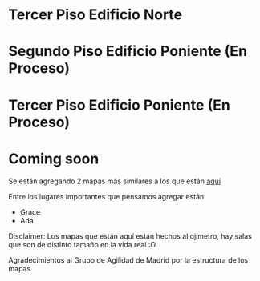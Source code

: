 <script src="https://d3js.org/d3.v3.min.js"></script>

# Tercer Piso Edificio Norte

<div id="mapa_old_dcc">

<style>

.piso {
     stroke: #cccccc;
     stroke-width: 1;
     fill: #cfebf7;
}

.objeto_sala text {
    text-anchor: middle;
	alignment-baseline: middle;
	font-weight: normal;
	font-family: Helvetica;
}

.objeto_sala:hover text {
    font-weight: bold;
}

.objeto_sala_black text {
    color: white;
}

.sala_de_estudio {
    stroke: #dddddd;
    stroke-width: 1;
    fill: #6fbced;
}

.objeto_sala:hover .sala_de_estudio {
    stroke: #dddddd;
    stroke-width: 0.5;
    fill: #66b1e2;
}

.convivencia {
	stroke: #dddddd;
    stroke-width: 1;
	fill: #8cc2e3;
}

.objeto_sala:hover .convivencia {
    stroke: #dddddd;
    stroke-width: 0.5;
    fill: #77adce;
}

.oficina {
    stroke: #dddddd;
    stroke-width: 1;
    fill: #2b73a0;
}

.objeto_sala:hover .oficina {
    stroke: #dddddd;
    stroke-width: 0.5;
    fill: #185982;
}

.otros {
    stroke: #dddddd;
    stroke-width: 1;
    fill: #50a1d3;
}

.objeto_sala:hover .otros {
    stroke: #dddddd;
    stroke-width: 0.5;
    fill: #408dbc;
}

svg text {
	font-size: 12px;
}

</style>

<script>

var width = document.getElementById("mapa_old_dcc").offsetWidth
var height = width*430/706


var svg = d3.select("#mapa_old_dcc")
			.append("svg")
			.attr("width", width)
			.attr("height", height);

var group = svg.append('g')
				.attr("transform", "translate("+ width*1/20 + "," + height/43*5 + ") rotate(" + 0 + ")");

var line = d3.svg.line()
					.x(function(d) {return d.x})
					.y(function(d) {return d.y});

					
//Fondo del mapa
var datos_fondo = [
			{x: 0, y: 0},
			{x: width/10*9, y: 0},
			{x: width/10*9, y: height/43*33},
			{x: 0, y: height/43*33},
			{x: 0, y: 0}
			]
					
group.append("g").selectAll("path")
					.data([datos_fondo])
					.enter()
					.append("path")
					.attr("d", line)
					.attr("class", "piso");

					
//Laboratorio Lorenzo
var datos_lorenzo = [
			{x: 0, y: 0},
			{x: width/5, y: 0},
			{x: width/5, y: height*8/43},
			{x: 0, y: height*8/43},
			{x: 0, y: 0}
			];
					
var lorenzo = group.append("g")
				.attr("transform", "translate(" + 0 + "," + (height/430*165 - height*12/86)  + ")")
				.attr("class", "objeto_sala");
		
lorenzo.selectAll("path")
			.data([datos_lorenzo])
			.enter()
			.append("path")
			.attr("d", line)
			.attr("class", "sala_de_estudio");

if (width >= 650){
	lorenzo.append("text")
		.attr("transform", "translate(" + width/10 + "," + height*4/43  + ")")
		.text("Laboratorio Lorenzo");
}
		
//Sala Misteriosa de al lado de laboratorio lorenzo
var datos_lab_dichato = [
			{x: 0, y: 0},
			{x: width/5, y: 0},
			{x: width/5, y: height*4/43},
			{x: 0, y: height*4/43},
			{x: 0, y: 0}
			];
					
var lab_dichato = group.append("g")
								.attr("transform", "translate(" + 0 + "," + (height/430*245 - height*12/86)  + ")")
								.attr("class", "objeto_sala");
								
lab_dichato.selectAll("path")
						.data([datos_lab_dichato])
						.enter()
						.append("path")
						.attr("d", line)
						.attr("class", "otros");

if (width >= 650){
	lab_dichato.append("text")
			.attr("transform", "translate(" + width/10 + "," + height*5/86  + ")")
		.text("Laboratorio Dichato");
}
		
//Sala Fundadores
var datos_sala_fundadores = [
			{x: 0, y: 0},
			{x: width*125/1000, y: 0},
			{x: width*125/1000, y: height*6/43},
			{x: -width/80, y: height*6/43},
			{x: 0, y: 0}
			];
					
var sala_fundadores = group.append("g")
						.attr("transform", "translate(" + width*275/1000 + "," + (height/430*165 - height*12/86)  + ")")
						.attr("class", "objeto_sala");
		
sala_fundadores.selectAll("path")
			.data([datos_sala_fundadores])
			.enter()
			.append("path")
			.attr("d", line)
			.attr("class", "otros");

if (width >= 650){
	sala_fundadores.append("text")
			.attr("transform", "translate(" + width*135/2000 + "," + height*2/43  + ")")
			.text("Sala");
				
	sala_fundadores.append("text")
			.attr("transform", "translate(" + width*135/2000 + "," + height*4/43  + ")")
			.text("Fundadores");
}

//Sala misteriosa al lado de la fundadores
var datos_sala_al_lado_fundadores = [
			{x: -width/80, y: height*6/43},
			{x: width*125/1000, y: height*6/43},
			{x: width*125/1000, y: height*12/43},
			{x: width/80, y: height*12/43},
			{x: -width/80, y: height*6/43}
			];

var sala_al_lado_fundadores = group.append("g")
						.attr("transform", "translate(" + width*275/1000 + "," + (height/430*165 - height*12/86)  + ")")
						.attr("class", "objeto_sala");
		
sala_al_lado_fundadores.selectAll("path")
			.data([datos_sala_al_lado_fundadores])
			.enter()
			.append("path")
			.attr("d", line)
			.attr("class", "otros");

if (width >= 650){
	sala_al_lado_fundadores.append("text")
			.attr("transform", "translate(" + width*135/2000 + "," + height*8/43  + ")")
			.text("Sala de");	

sala_al_lado_fundadores.append("text")
		.attr("transform", "translate(" + width*135/2000 + "," + height*10/43  + ")")
		.text("Reuniones 2");			
}		
		
//Banho 1		
var datos_banho_1_fondo = [
			{x: 0, y: 0},
			{x: width/20, y: 0},
			{x: width/20, y: height*12/43},
			{x: 0, y: height*12/43},
			{x: 0, y: 0}
			];

var datos_banho_1 = [
			{x: width/160, y: 0},
			{x: width/20 - width/160, y: 0},
			{x: width/20 - width/160, y: height*11/43},
			{x: width/160, y: height*11/43},
			{x: width/160, y: 0}
			];
			
var banho_1_fondo = group.append("g")
		.attr("transform", "translate(" + width*8/20 + "," + (height/430*165 - height*12/86)  + ")")
		.attr("class", "objeto_sala");
		
		
banho_1_fondo.selectAll("path")
		.data([datos_banho_1_fondo])
		.enter()
		.append("path")
		.attr("d", line)
		.attr("class", "otros");

var banho_1 = group.append("g")
		.attr("transform", "translate(" + width*8/20 + "," + (height/430*165 - height*12/86)  + ")")
		.attr("class", "objeto_sala");
		
		
banho_1.selectAll("path")
		.data([datos_banho_1])
		.enter()
		.append("path")
		.attr("d", line)
		.attr("class", "otros");

if (width >= 650){		
	banho_1.append("text")
			.attr("transform", "translate(" + width/40 + "," + height*6/43  + ") rotate(90)")
			.text("Baño ♂");
}
		
//Entrada
var datos_entrada = [
			{x: 0, y: 0},
			{x: width*3/20, y: 0},
			{x: width*3/20, y: height*12/43},
			{x: 0, y: height*12/43},
			{x: 0, y: 0}
			];
					
var entrada = group.append("g")
		.attr("transform", "translate(" + width*9/20 + "," + (height/430*165 - height*12/86)  + ")")
		.attr("class", "objeto_sala");
		
entrada.selectAll("path")
			.data([datos_entrada])
			.enter()
			.append("path")
			.attr("d", line)
			.attr("class", "otros");

if (width >= 650){
	entrada.append("text")
			.attr("transform", "translate(" + width*3/40 + "," + height*6/43  + ")")
			.text("Entrada");
}
		
//Resto de la estructura del medio
var datos_resto = [
			{x: 0, y: 0},
			{x: width/10, y: 0},
			{x: width*3/40, y: +height*12/43},
			{x: 0, y: +height*12/43},
			{x: 0, y: 0}
			];
					
group.append("g")
		.attr("transform", "translate(" + width*6/10 + "," + (height/430*165 - height*12/86)  + ")")
		.selectAll("path")
			.data([datos_resto])
			.enter()
			.append("path")
			.attr("d", line)
			.attr("class", "otros");

			
//Cocina
var datos_cocina = [
			{x: 0, y: 0},
			{x: width*1/20, y: 0},
			{x: width*1/20, y: height*6/43},
			{x: 0, y: height*6/43},
			{x: 0, y: 0}
			];
					
var cocina = group.append("g")
		.attr("transform", "translate(" + width*625/1000 + "," + (height/430*165 - height*12/86)  + ")")
		.attr("class", "objeto_sala");

cocina.selectAll("path")
			.data([datos_cocina])
			.enter()
			.append("path")
			.attr("d", line)
			.attr("class", "otros");

if (width >= 650){			
	cocina.append("text")
			.attr("transform", "translate(" + width/40 + "," + height*3/43  + ") rotate(90)")
			.text("Cocina");
}

//Banho_2		

var datos_banho_2 = [
			{x: width/160, y: 0},
			{x: width*1/20, y: 0},
			{x: width*1/20, y: height*22/172},
			{x: width/160, y: height*22/172},
			{x: width/160, y: 0}
			];
					
var cocina = group.append("g")
		.attr("transform", "translate(" + width*600/1000 + "," + (height/430*225 - height*12/86)  + ")")
		.attr("class", "objeto_sala");

cocina.selectAll("path")
			.data([datos_banho_2])
			.enter()
			.append("path")
			.attr("d", line)
			.attr("class", "otros");

if (width >= 650){			
	cocina.append("text")
			.attr("transform", "translate(" + width/40 + "," + height*3/43  + ") rotate(90)")
			.text("Baño ♀");
}

//Auditorio Ramon Picarte
var datos_picarte = [
			{x: width/40, y: 0},
			{x: width*15/100, y: 0},
			{x: width*15/100, y: height*12/43},
			{x: 0, y: height*12/43},
			{x: width/40, y: 0}
			];
					
var picarte = group.append("g")
		.attr("transform", "translate(" + width*15/20 + "," + (height/430*225 - height*12/43)  + ")")
		.attr("class", "objeto_sala");

picarte.selectAll("path")
			.data([datos_picarte])
			.enter()
			.append("path")
			.attr("d", line)
			.attr("class", "otros");

if (width >= 650){
	picarte.append("text")
			.attr("transform", "translate(" + width*17/200 + "," + height*5/43  + ")")
			.text("Auditorio");
				
	picarte.append("text")
			.attr("transform", "translate(" + width*17/200 + "," + height*7/43  + ")")
			.text("Ramón Picarte");
}

//La Salita
var datos_salita = [
			{x: 0, y: 0},
			{x: width/100*15, y: 0},
			{x: width/100*15, y: height/430*75},
			{x: 0, y: height/430*75},
			{x: 0, y: 0}
			];
					
var salita = group.append("g")
		.attr("transform", "translate(" + 0 + "," + 0  + ")")
		.attr("class", "objeto_sala");
		
salita.selectAll("path")
			.data([datos_salita])
			.enter()
			.append("path")
			.attr("d", line)
			.attr("class", "convivencia");

if (width >= 650){
	salita.append("text")
			.attr("transform", "translate(" + width*15/200 + "," + height*75/860  + ")")
			.text("La Salita");
}

//La Ofisalita		
var datos_ofisalita = [
			{x: 0, y: 0},
			{x: width/100*5, y: 0},
			{x: width/100*5, y: height/430*75},
			{x: 0, y: height/430*75},
			{x: 0, y: 0}
			];
					
var ofisalita = group.append("g")
					.attr("transform", "translate(" + width*15/100 + "," + 0  + ")")
					.attr("class", "objeto_sala");		
		
ofisalita.selectAll("path")
			.data([datos_ofisalita])
			.enter()
			.append("path")
			.attr("d", line)
			.attr("class", "convivencia");

if (width >= 650){
	ofisalita.append("text")
			.attr("transform", "translate(" + width*5/200 + "," + height*75/860  + ") rotate(90)")
			.text("Ofisalita");
}			

//Dirección
var datos_direccion = [
			{x: 0, y: 0},
			{x: width/100*5*2.5, y: 0},
			{x: width/100*5*2.5, y: height/430*104},
			{x: 0, y: height/430*104},
			{x: 0, y: 0}
			];

var direccion_departamento = group.append("g")
					.attr("transform", "translate(" + width*5*15.5/100 + "," + 0  + ")")
					.attr("class", "objeto_sala");

direccion_departamento.selectAll("path")
			.data([datos_direccion])
			.enter()
			.append("path")
			.attr("d", line)
			.attr("class", "oficina");

if (width >= 650){
	direccion_departamento.append("text")
			.attr("transform", "translate(" + width*12.5/200 + "," + height*100/860  + ")")
			.text("Dirección");
}

//El resto de las salas
for(i = 4; i < 9; i++){
	var datos_misteriosos = [
			{x: 0, y: 0},
			{x: width/100*5, y: 0},
			{x: width/100*5, y: height/430*75},
			{x: 0, y: height/430*75},
			{x: 0, y: 0}
			];
					
	var sala_misteriosa = group.append("g")
							.attr("transform", "translate(" + width*5/100*i + "," + 0  + ")")
							.attr("class", "objeto_sala");
							
	sala_misteriosa.selectAll("path")
						.data([datos_misteriosos])
						.enter()
						.append("path")
						.attr("d", line)
						.attr("class", "oficina");
				
	if (width >= 650){
		sala_misteriosa.append("text")
			.attr("transform", "translate(" + width*5/200 + "," + height*75/860  + ") rotate(90)")
			.text("Oficina " + (331 - (i - 4)) );
}			
}

//Secretarias PEC
var datos_sec_pec = [
			{x: 0, y: 0},
			{x: width/100*10, y: 0},
			{x: width/100*10, y: height/430*75},
			{x: 0, y: height/430*75},
			{x: 0, y: 0}
			];
					
	var sala_sec_pec = group.append("g")
			.attr("transform", "translate(" + width*5/100*(9) + "," + 0  + ")")
			.attr("class", "objeto_sala");
	
	sala_sec_pec.selectAll("path")
				.data([datos_sec_pec])
				.enter()
				.append("path")
				.attr("d", line)
				.attr("class", "oficina");
				
	if (width >= 650){
		sala_sec_pec.append("text")
			.attr("transform", "translate(" + width*10/200 + "," + height*60/860  + ")")
			.text("Oficina");
			
		sala_sec_pec.append("text")
			.attr("transform", "translate(" + width*10/200 + "," + height*90/860  + ")")
			.text(326);
	}
				
				
//Jefe PEC
var datos_jefe_pec = [
			{x: 0, y: 0},
			{x: width/100*7.5, y: 0},
			{x: width/100*7.5, y: height/430*75},
			{x: 0, y: height/430*75},
			{x: 0, y: 0}
			];
					
	var sala_jefe_pec = group.append("g")
			.attr("transform", "translate(" + width*5/100*(11) + "," + 0  + ")")
			.attr("class", "objeto_sala");
			
	sala_jefe_pec.selectAll("path")
				.data([datos_jefe_pec])
				.enter()
				.append("path")
				.attr("d", line)
				.attr("class", "oficina");
				
	if (width >= 650){
		sala_jefe_pec.append("text")
			.attr("transform", "translate(" + width*7.5/200 + "," + height*75/860  + ") rotate(90)")
			.text("Oficina " + (325) );
	}

//El resto de las salas
for(i = 11; i < 14; i++){
	var datos_misteriosos = [
			{x: 0, y: 0},
			{x: width/100*5, y: 0},
			{x: width/100*5, y: height/430*75},
			{x: 0, y: height/430*75},
			{x: 0, y: 0}
			];
					
	var sala_misteriosa = group.append("g")
							.attr("transform", "translate(" + width*5/100*(i + 1.5) + "," + 0  + ")")
							.attr("class", "objeto_sala");
							
	sala_misteriosa.selectAll("path")
						.data([datos_misteriosos])
						.enter()
						.append("path")
						.attr("d", line)
						.attr("class", "oficina");
				
	if (width >= 650){
		sala_misteriosa.append("text")
			.attr("transform", "translate(" + width*5/200 + "," + height*75/860  + ") rotate(90)")
			.text("Oficina " + (331 - (i - 4)) );
	}
}


for(i = 2; i < 18; i++){
	var datos_misteriosos = [
			{x: 0, y: 0},
			{x: width/100*5, y: 0},
			{x: width/100*5, y: height/430*75},
			{x: 0, y: height/430*75},
			{x: 0, y: 0}
			];
					
	var sala_misteriosa = group.append("g")
							.attr("transform", "translate(" + width*5/100*i + "," + height/430*255  + ")")
							.attr("class", "objeto_sala");
							
	sala_misteriosa.selectAll("path")
						.data([datos_misteriosos])
						.enter()
						.append("path")
						.attr("d", line)
						.attr("class", "oficina");
				
	if (width >= 650){
		sala_misteriosa.append("text")
			.attr("transform", "translate(" + width*5/200 + "," + height*75/860  + ") rotate(90)")
			.text("Oficina " + (301 + i) );
	}
}



</script>

</div>

# Segundo Piso Edificio Poniente (En Proceso)

<div id="mapa_2do_piso_poniente">

<script>
var width = document.getElementById("mapa_2do_piso_poniente").offsetWidth
var height = width*430/706


var svg = d3.select("#mapa_2do_piso_poniente")
			.append("svg")
			.attr("width", width)
			.attr("height", height);

var group = svg.append('g')
				.attr("transform", "translate("+ width*1/20 + "," + height/43*5 + ") rotate(" + 0 + ")");

var new_height = height/43*33
var new_width = width/10*9
				
//Fondo del mapa
var datos_fondo = [
			{x: 0, y: 0},
			{x: new_width, y: new_height*50/302},
			{x: new_width, y: new_height},
			{x: 0, y: new_height},
			{x: 0, y: 0}
			]

group.append("g").selectAll("path")
					.data([datos_fondo])
					.enter()
					.append("path")
					.attr("d", line)
					.attr("class", "piso");

//Lab Toqui
var datos_lab_toqui = [
			{x: 0, y: 0},
			{x: new_width/910*200, y: new_height/302*11},
			{x: new_width/910*200, y: new_height/302*113},
			{x: 0, y: new_height/302*113},
			{x: 0, y: 0}
			];
					
var lab_toqui = group.append("g")
						.attr("transform", "translate(" + (new_width/910*250) + "," + (new_height/302*14)  + ")")
						.attr("class", "objeto_sala");
		
lab_toqui.selectAll("path")
			.data([datos_lab_toqui])
			.enter()
			.append("path")
			.attr("d", line)
			.attr("class", "otros");

if (width >= 650){
	lab_toqui.append("text")
			.attr("transform", "translate(" + new_width/910*100 + "," + (new_height/302*56 - height/43)  + ")")
			.text("Laboratorio");
				
	lab_toqui.append("text")
			.attr("transform", "translate(" + new_width/910*100 + "," + (new_height/302*56 + height/43)  + ")")
			.text("Toqui");
}

//Impresora
var datos_impresora = [
		{x: 0, y: 0},
		{x: new_width/910*50, y: 0},
		{x: new_width/910*50, y: new_height/302*50},
		{x: 0, y: new_height/302*50},
		{x: 0, y: 0}
		];
				
var impresora = group.append("g")
						.attr("transform", "translate(" + new_width/910*12*50 + "," + new_height/302*77  + ")")
						.attr("class", "objeto_sala");
						
impresora.selectAll("path")
					.data([datos_impresora])
					.enter()
					.append("path")
					.attr("d", line)
					.attr("class", "oficina");
			
if (width >= 650){
	impresora.append("text")
		.attr("transform", "translate(" + new_width/910*25 + "," + new_height/302*25 + ")")
		.text("Printer");
}

//Jefa de Estudios
var datos_jefa_estudios = [
		{x: 0, y: 0},
		{x: new_width/910*50, y: new_height/302*11/4},
		{x: new_width/910*50, y: new_height/302*183/2},
		{x: 0, y: new_height/302*183/2},
		{x: 0, y: 0}
		];
				
var jefa_estudios = group.append("g")
						.attr("transform", "translate(" + new_width/910*750 + "," + new_height/604*83  + ")")
						.attr("class", "objeto_sala");
						
jefa_estudios.selectAll("path")
					.data([datos_jefa_estudios])
					.enter()
					.append("path")
					.attr("d", line)
					.attr("class", "oficina");
			
if (width >= 650){
	jefa_estudios.append("text")
		.attr("transform", "translate(" + new_width/910*50 + "," + (new_height/302*183/4 - new_height/604*11 - height/43) + ") rotate(90)")
		.text("Jefa");
		
	jefa_estudios.append("text")
		.attr("transform", "translate(" + new_width/910*50 + "," + (new_height/302*183/4  - new_height/604*11 + height/43) + ") rotate(90)")
		.text("Estudios");

//Secretaría Docente
var datos_secretaria_docente = [
		{x: 0, y: 0},
		{x: new_width/910*100, y: new_height/302*11/2},
		{x: new_width/910*100, y: new_height/302*183/2 - new_height/604*11},
		{x: 0, y: new_height/302*183/2 - new_height/604*11},
		{x: 0, y: 0}
		];
				
var secretaria_docente = group.append("g")
						.attr("transform", "translate(" + new_width/910*750 + "," + new_height/604*83  + ")")
						.attr("class", "objeto_sala");
						
secretaria_docente.selectAll("path")
					.data([datos_secretaria_docente])
					.enter()
					.append("path")
					.attr("d", line)
					.attr("class", "oficina");
			
if (width >= 650){
	secretaria_docente.append("text")
		.attr("transform", "translate(" + new_width/910*50 + "," + (new_height/302*183/4 - new_height/604*11 - height/43) + ")")
		.text("Secretaría");
		
	secretaria_docente.append("text")
		.attr("transform", "translate(" + new_width/910*50 + "," + (new_height/302*183/4  - new_height/604*11 + height/43) + ")")
		.text("Docente");
}

for(i = 1; i < 15; i++){
	var datos_misteriosos = [
			{x: 0, y: 0},
			{x: new_width/910*50, y: 0},
			{x: new_width/910*50, y: new_height/302*100},
			{x: 0, y: new_height/302*100},
			{x: 0, y: 0}
			];
					
	var sala_misteriosa = group.append("g")
							.attr("transform", "translate(" + new_width/910*i*50 + "," + new_height/302*202  + ")")
							.attr("class", "objeto_sala");
							
	sala_misteriosa.selectAll("path")
						.data([datos_misteriosos])
						.enter()
						.append("path")
						.attr("d", line)
						.attr("class", "oficina");
				
	if (width >= 650){
		sala_misteriosa.append("text")
			.attr("transform", "translate(" + new_width/910*25 + "," + new_height/302*50 + ") rotate(90)")
			.text("Oficina " + (223 - i) );
	}
}

var datos_sala_reuniones = [
		{x: 0, y: 0},
		{x: new_width/910*100, y: 0},
		{x: new_width/910*100, y: new_height/302*100},
		{x: 0, y: new_height/302*100},
		{x: 0, y: 0}
		];
				
var sala_reuniones = group.append("g")
						.attr("transform", "translate(" + new_width/910*15*50 + "," + new_height/302*202  + ")")
						.attr("class", "objeto_sala");
						
sala_reuniones.selectAll("path")
					.data([datos_sala_reuniones])
					.enter()
					.append("path")
					.attr("d", line)
					.attr("class", "oficina");
			
if (width >= 650){
	sala_reuniones.append("text")
		.attr("transform", "translate(" + new_width/910*50 + "," + new_height/302*50 + ") rotate(90)")
		.text("Sala Reuniones");
}

//Cocina
var datos_cocina = [
		{x: 0, y: 0},
		{x: new_width/910*25, y: 0},
		{x: new_width/910*25, y: new_height/302*100},
		{x: 0, y: new_height/302*100},
		{x: 0, y: 0}
		];
				
var cocina = group.append("g")
						.attr("transform", "translate(" + new_width/910*16.5*50 + "," + new_height/302*177  + ")")
						.attr("class", "objeto_sala");
						
cocina.selectAll("path")
					.data([datos_cocina])
					.enter()
					.append("path")
					.attr("d", line)
					.attr("class", "oficina");
			
if (width >= 650){
	cocina.append("text")
		.attr("transform", "translate(" + new_width/910*25/2 + "," + new_height/302*50 + ") rotate(90)")
		.text("Cocina");
}
</script>

</div>

# Tercer Piso Edificio Poniente (En Proceso)

<div id="mapa_3ro_piso_poniente">

<script>
var width = document.getElementById("mapa_3ro_piso_poniente").offsetWidth
var height = width*430/706


var svg = d3.select("#mapa_3ro_piso_poniente")
			.append("svg")
			.attr("width", width)
			.attr("height", height);

var group = svg.append('g')
				.attr("transform", "translate("+ width*1/20 + "," + height/43*5 + ") rotate(" + 0 + ")");

var new_height = height/43*33
var new_width = width/10*9

//Fondo del mapa
var datos_fondo = [
			{x: 0, y: 0},
			{x: new_width, y: new_height*50/302},
			{x: new_width, y: new_height},
			{x: 0, y: new_height},
			{x: 0, y: 0}
			]

group.append("g").selectAll("path")
					.data([datos_fondo])
					.enter()
					.append("path")
					.attr("d", line)
					.attr("class", "piso");

//Lab Eniac
var datos_lab_eniac = [
			{x: 0, y: 0},
			{x: new_width/910*100, y: new_height/302*11/2},
			{x: new_width/910*100, y: new_height/302*125},
			{x: 0, y: new_height/302*125},
			{x: 0, y: 0}
			];
					
var lab_eniac = group.append("g")
						.attr("transform", "translate(" + (new_width/910*50) + "," + (new_height/604*6)  + ")")
						.attr("class", "objeto_sala");
		
lab_eniac.selectAll("path")
			.data([datos_lab_eniac])
			.enter()
			.append("path")
			.attr("d", line)
			.attr("class", "otros");

if (width >= 650){				
	lab_eniac.append("text")
			.attr("transform", "translate(" + new_width/910*50 + "," + (new_height/302*65 - height/43)  + ")")
			.text("Laboratorio");
				
	lab_eniac.append("text")
			.attr("transform", "translate(" + new_width/910*50 + "," + (new_height/302*65 + height/43)  + ")")
			.text("Eniac");
}					
					
//Lab Colossus
var datos_lab_colossus = [
			{x: 0, y: 0},
			{x: new_width/910*100, y: new_height/302*11/2},
			{x: new_width/910*100, y: new_height/302*119},
			{x: 0, y: new_height/302*119},
			{x: 0, y: 0}
			];
					
var lab_colossus = group.append("g")
						.attr("transform", "translate(" + (new_width/910*150) + "," + (new_height/604*17)  + ")")
						.attr("class", "objeto_sala");
		
lab_colossus.selectAll("path")
			.data([datos_lab_colossus])
			.enter()
			.append("path")
			.attr("d", line)
			.attr("class", "otros");

if (width >= 650){				
	lab_colossus.append("text")
			.attr("transform", "translate(" + new_width/910*50 + "," + (new_height/302*59 - height/43)  + ")")
			.text("Laboratorio");
				
	lab_colossus.append("text")
			.attr("transform", "translate(" + new_width/910*50 + "," + (new_height/302*59 + height/43)  + ")")
			.text("Colossus");
}					

//Auditorio Flajolet
var datos_aud_flajolet = [
			{x: 0, y: 0},
			{x: new_width/910*100, y: new_height/302*11/2},
			{x: new_width/910*100, y: new_height/302*148},
			{x: 0, y: new_height/302*148},
			{x: 0, y: 0}
			];
					
var aud_flajolet = group.append("g")
						.attr("transform", "translate(" + (new_width/910*250) + "," + (new_height/302*14)  + ")")
						.attr("class", "objeto_sala");
		
aud_flajolet.selectAll("path")
			.data([datos_aud_flajolet])
			.enter()
			.append("path")
			.attr("d", line)
			.attr("class", "otros");

if (width >= 650){
	aud_flajolet.append("text")
			.attr("transform", "translate(" + new_width/910*50 + "," + (new_height/302*74 - 3*height/43)  + ")")
			.text("Sala");
				
	aud_flajolet.append("text")
			.attr("transform", "translate(" + new_width/910*50 + "," + (new_height/302*74 - height/43)  + ")")
			.text("Phillipe");
				
	aud_flajolet.append("text")
			.attr("transform", "translate(" + new_width/910*50 + "," + (new_height/302*74 + height/43)  + ")")
			.text("\"Algorithmix\"");
				
	aud_flajolet.append("text")
			.attr("transform", "translate(" + new_width/910*50 + "," + (new_height/302*74 + 3*height/43)  + ")")
			.text("Flajolet");
}
					
//Lab Anakena
var datos_lab_anakena = [
			{x: 0, y: new_height/302*11/2},
			{x: new_width/910*100, y: new_height/302*11},
			{x: new_width/910*100, y: new_height/302*148},
			{x: 0, y: new_height/302*148},
			{x: 0, y: new_height/302*11/2}
			];
					
var lab_anakena = group.append("g")
						.attr("transform", "translate(" + (new_width/910*350) + "," + (new_height/302*14)  + ")")
						.attr("class", "objeto_sala");
		
lab_anakena.selectAll("path")
			.data([datos_lab_anakena])
			.enter()
			.append("path")
			.attr("d", line)
			.attr("class", "otros");

if (width >= 650){				
	lab_anakena.append("text")
			.attr("transform", "translate(" + new_width/910*50 + "," + (new_height/302*74 - height/43)  + ")")
			.text("Laboratorio");
				
	lab_anakena.append("text")
			.attr("transform", "translate(" + new_width/910*50 + "," + (new_height/302*74 + height/43)  + ")")
			.text("Anakena");
}

//Impresora
var datos_impresora = [
		{x: 0, y: 0},
		{x: new_width/910*50, y: 0},
		{x: new_width/910*50, y: new_height/302*50},
		{x: 0, y: new_height/302*50},
		{x: 0, y: 0}
		];
				
var impresora = group.append("g")
						.attr("transform", "translate(" + new_width/910*12*50 + "," + new_height/302*77  + ")")
						.attr("class", "objeto_sala");
						
impresora.selectAll("path")
					.data([datos_impresora])
					.enter()
					.append("path")
					.attr("d", line)
					.attr("class", "oficina");
			
if (width >= 650){
	impresora.append("text")
		.attr("transform", "translate(" + new_width/910*25 + "," + new_height/302*25 + ")")
		.text("Printer");
}

//Ada Lovelace
var datos_ada_lovelace = [
		{x: 0, y: 0},
		{x: new_width/910*100, y: new_height/302*11/2},
		{x: new_width/910*100, y: new_height/302*183/2},
		{x: 0, y: new_height/302*183/2},
		{x: 0, y: 0}
		];
				
var ada_lovelace = group.append("g")
						.attr("transform", "translate(" + new_width/910*650 + "," + new_height/604*72  + ")")
						.attr("class", "objeto_sala");
						
ada_lovelace.selectAll("path")
					.data([datos_ada_lovelace])
					.enter()
					.append("path")
					.attr("d", line)
					.attr("class", "oficina");
			
if (width >= 650){
	ada_lovelace.append("text")
		.attr("transform", "translate(" + new_width/910*50 + "," + (new_height/302*183/4 - height*2/43) + ")")
		.text("Sala");
		
	ada_lovelace.append("text")
		.attr("transform", "translate(" + new_width/910*50 + "," + new_height/302*183/4 + ")")
		.text("Ada");
		
	ada_lovelace.append("text")
		.attr("transform", "translate(" + new_width/910*50 + "," + (new_height/302*183/4 + height*2/43) + ")")
		.text("Lovelace");
}

//Grace Hopper
var datos_grace_hopper = [
		{x: 0, y: 0},
		{x: new_width/910*100, y: new_height/302*11/2},
		{x: new_width/910*100, y: new_height/302*183/2 - new_height/604*11},
		{x: 0, y: new_height/302*183/2 - new_height/604*11},
		{x: 0, y: 0}
		];
				
var grace_hopper = group.append("g")
						.attr("transform", "translate(" + new_width/910*750 + "," + new_height/604*83  + ")")
						.attr("class", "objeto_sala");
						
grace_hopper.selectAll("path")
					.data([datos_grace_hopper])
					.enter()
					.append("path")
					.attr("d", line)
					.attr("class", "oficina");
			
if (width >= 650){
	grace_hopper.append("text")
		.attr("transform", "translate(" + new_width/910*50 + "," + (new_height/302*183/4 - new_height/604*11 - height*2/43) + ")")
		.text("Sala");
		
	grace_hopper.append("text")
		.attr("transform", "translate(" + new_width/910*50 + "," + (new_height/302*183/4  - new_height/604*11) + ")")
		.text("Grace");
		
	grace_hopper.append("text")
		.attr("transform", "translate(" + new_width/910*50 + "," + (new_height/302*183/4  - new_height/604*11 + height*2/43) + ")")
		.text("Hopper");
}
	
for(i = 1; i < 15; i++){
	var datos_misteriosos = [
			{x: 0, y: 0},
			{x: new_width/910*50, y: 0},
			{x: new_width/910*50, y: new_height/302*100},
			{x: 0, y: new_height/302*100},
			{x: 0, y: 0}
			];
					
	var sala_misteriosa = group.append("g")
							.attr("transform", "translate(" + new_width/910*i*50 + "," + new_height/302*202  + ")")
							.attr("class", "objeto_sala");
							
	sala_misteriosa.selectAll("path")
						.data([datos_misteriosos])
						.enter()
						.append("path")
						.attr("d", line)
						.attr("class", "oficina");
				
	if (width >= 650){
		sala_misteriosa.append("text")
			.attr("transform", "translate(" + new_width/910*25 + "," + new_height/302*50 + ") rotate(90)")
			.text("Oficina " + (324 - i) );
	}
}

var datos_sala_sistemas = [
		{x: 0, y: 0},
		{x: new_width/910*100, y: 0},
		{x: new_width/910*100, y: new_height/302*100},
		{x: 0, y: new_height/302*100},
		{x: 0, y: 0}
		];
				
var sistemas = group.append("g")
						.attr("transform", "translate(" + new_width/910*15*50 + "," + new_height/302*202  + ")")
						.attr("class", "objeto_sala");
						
sistemas.selectAll("path")
					.data([datos_sala_sistemas])
					.enter()
					.append("path")
					.attr("d", line)
					.attr("class", "oficina");
			
if (width >= 650){
	sistemas.append("text")
		.attr("transform", "translate(" + new_width/910*50 + "," + new_height/302*50 + ") rotate(90)")
		.text("Sistemas");
}

//Datos Cocina
var datos_cocina = [
		{x: 0, y: 0},
		{x: new_width/910*25, y: 0},
		{x: new_width/910*25, y: new_height/302*100},
		{x: 0, y: new_height/302*100},
		{x: 0, y: 0}
		];
				
var cocina = group.append("g")
						.attr("transform", "translate(" + new_width/910*16.5*50 + "," + new_height/302*177  + ")")
						.attr("class", "objeto_sala");
						
cocina.selectAll("path")
					.data([datos_cocina])
					.enter()
					.append("path")
					.attr("d", line)
					.attr("class", "oficina");
			
if (width >= 650){
	cocina.append("text")
		.attr("transform", "translate(" + new_width/910*25/2 + "," + new_height/302*50 + ") rotate(90)")
		.text("Cocina");
}
</script>

</div>

# Coming soon

Se están agregando 2 mapas más similares a los que están [aquí](https://salas-uchile.herokuapp.com/)

Entre los lugares importantes que pensamos agregar están:

* Grace
* Ada

Disclaimer: Los mapas que están aquí están hechos al ojímetro, hay salas que son de distinto tamaño en la vida real :O

Agradecimientos al Grupo de Agilidad de Madrid por la estructura de los mapas.
